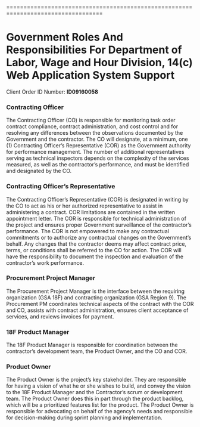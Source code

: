 
==================================================================================

Government Roles And Responsibilities For Department of Labor, Wage and Hour Division, 14(c) Web Application System Support
===========================================================================================================================

Client Order ID Number: **ID09160058**

### Contracting Officer

The Contracting Officer (CO) is responsible for monitoring task order
contract compliance, contract administration, and cost control and for
resolving any differences between the observations documented by the
Government and the contractor. The CO will designate, at a minimum, one
(1) Contracting Officer’s Representative (COR) as the Government
authority for performance management. The number of additional
representatives serving as technical inspectors depends on the
complexity of the services measured, as well as the contractor’s
performance, and must be identified and designated by the CO.

### Contracting Officer’s Representative

The Contracting Officer’s Representative (COR) is designated in writing
by the CO to act as his or her authorized representative to assist in
administering a contract. COR limitations are contained in the written
appointment letter. The COR is responsible for technical administration
of the project and ensures proper Government surveillance of the
contractor’s performance. The COR is not empowered to make any
contractual commitments or to authorize any contractual changes on the
Government’s behalf. Any changes that the contractor deems may affect
contract price, terms, or conditions shall be referred to the CO for
action. The COR will have the responsibility to document the inspection
and evaluation of the contractor’s work performance.

### Procurement Project Manager

The Procurement Project Manager is the interface between the requiring
organization (GSA 18F) and contracting organization (GSA Region 9). The
Procurement PM coordinates technical aspects of the contract with the
COR and CO, assists with contract administration, ensures client
acceptance of services, and reviews invoices for payment.

### 18F Product Manager

The 18F Product Manager is responsible for coordination between the
contractor’s development team, the Product Owner, and the CO and COR.

### Product Owner

The Product Owner is the project’s key stakeholder. They are responsible
for having a vision of what he or she wishes to build, and convey the
vision to the 18F Product Manager and the Contractor’s scrum or
development team. The Product Owner does this in part through the
product backlog, which will be a prioritized features list for the
product. The Product Owner is responsible for advocating on behalf of
the agency’s needs and responsible for decision-making during sprint
planning and implementation.
